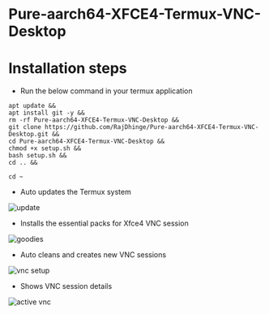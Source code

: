 # Pure-aarch64-XFCE4-Termux-VNC-Desktop

# Installation steps

* Run the below command in your termux application

```
apt update && 
apt install git -y && 
rm -rf Pure-aarch64-XFCE4-Termux-VNC-Desktop &&
git clone https://github.com/RajDhinge/Pure-aarch64-XFCE4-Termux-VNC-Desktop.git && 
cd Pure-aarch64-XFCE4-Termux-VNC-Desktop && 
chmod +x setup.sh && 
bash setup.sh &&
cd .. &&

cd ~
```

* Auto updates the Termux system

![update](https://user-images.githubusercontent.com/22621881/141097338-f5e44225-7a86-42d6-8e62-d08a5d646bfd.png)

* Installs the essential packs for Xfce4 VNC session

![goodies](https://user-images.githubusercontent.com/22621881/141097310-4bc727ed-a3a0-41ad-8ae5-308687f433fb.png)

* Auto cleans and creates new VNC sessions

![vnc setup](https://user-images.githubusercontent.com/22621881/141097352-50d5d85a-4643-47fa-88e8-c5c84ddbcd72.png)

* Shows VNC session details 

![active vnc](https://user-images.githubusercontent.com/22621881/141097520-32509866-caf6-4015-99cd-8057e471f083.png)
